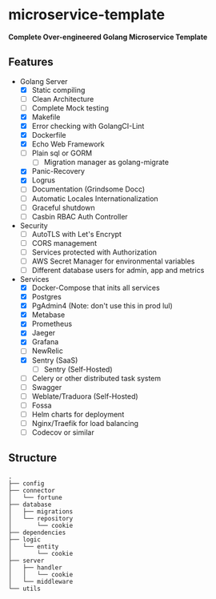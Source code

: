 # microservice-template
**Complete Over-engineered Golang Microservice Template**

## Features
- Golang Server
    - [x] Static compiling
    - [ ] Clean Architecture
    - [ ] Complete Mock testing
    - [x] Makefile
    - [x] Error checking with GolangCI-Lint
    - [x] Dockerfile
    - [x] Echo Web Framework
    - [ ] Plain sql or GORM
        - [ ] Migration manager as golang-migrate
    - [x] Panic-Recovery
    - [x] Logrus
    - [ ] Documentation (Grindsome Docc)
    - [ ] Automatic Locales Internationalization
    - [ ] Graceful shutdown
    - [ ] Casbin RBAC Auth Controller
- Security
    - [ ] AutoTLS with Let's Encrypt
    - [ ] CORS management
    - [ ] Services protected with Authorization
    - [ ] AWS Secret Manager for environmental variables
    - [ ] Different database users for admin, app and metrics
- Services
    - [x] Docker-Compose that inits all services
    - [x] Postgres
    - [x] PgAdmin4 (Note: don't use this in prod lul)
    - [x] Metabase
    - [x] Prometheus
    - [x] Jaeger
    - [x] Grafana
    - [ ] NewRelic
    - [x] Sentry (SaaS)
        - [ ] Sentry (Self-Hosted)
    - [ ] Celery or other distributed task system
    - [ ] Swagger
    - [ ] Weblate/Traduora (Self-Hosted)
    - [ ] Fossa
    - [ ] Helm charts for deployment
    - [ ] Nginx/Traefik for load balancing
    - [ ] Codecov or similar

## Structure
```
.
├── config
├── connector
│   └── fortune
├── database
│   ├── migrations
│   └── repository
│       └── cookie
├── dependencies
├── logic
│   └── entity
│       └── cookie
├── server
│   ├── handler
│   │   └── cookie
│   └── middleware
└── utils
```
